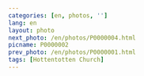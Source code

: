 ```yaml
---
categories: [en, photos, '']
lang: en
layout: photo
next_photo: /en/photos/P0000004.html
picname: P0000002
prev_photo: /en/photos/P0000001.html
tags: [Hottentotten Church]
---
```

